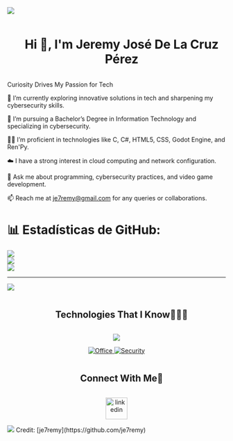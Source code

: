 <!--horizontal divider(gradiant)-->
<img src="https://user-images.githubusercontent.com/73097560/115834477-dbab4500-a447-11eb-908a-139a6edaec5c.gif">

<!--h1 without bottom border-->
<div id="user-content-toc">
  <ul align="center">
    <summary><h1 style="display: inline-block">Hi 👋, I'm Jeremy José De La Cruz Pérez</h1></summary>
  </ul>
</div>

Curiosity Drives My Passion for Tech

🔭 I’m currently exploring innovative solutions in tech and sharpening my cybersecurity skills. 

🌱 I’m pursuing a Bachelor’s Degree in Information Technology and specializing in cybersecurity.  

👨‍💻 I’m proficient in technologies like C, C#, HTML5, CSS, Godot Engine, and Ren'Py.   

☁️ I have a strong interest in cloud computing and network configuration.    

💬 Ask me about programming, cybersecurity practices, and video game development. 

📫 Reach me at je7remy@gmail.com for any queries or collaborations.     




 
# 📊 Estadísticas de GitHub:
![](https://github-readme-stats.vercel.app/api?username=je7remy&theme=tokyonight&hide_border=false&include_all_commits=true&count_private=true)<br/>
![](https://github-readme-streak-stats.herokuapp.com/?user=je7remy&theme=tokyonight&hide_border=false)<br/>
![](https://github-readme-stats.vercel.app/api/top-langs/?username=je7remy&theme=tokyonight&hide_border=false&include_all_commits=false&count_private=false&layout=compact)

---
[![](https://visitcount.itsvg.in/api?id=je7remy&icon=0&color=0)](https://visitcount.itsvg.in)

<!--h1 without bottom border-->
<div id="user-content-toc">
  <ul align="center">
    <summary><h2 style="display: inline-block">Technologies That I Know👨🏻‍💻</h2></summary>
  </ul>
</div>
<!-- Tech Stack Icons -->
<p align="center">
  <a href="https://skillicons.dev">
    <img src="https://skillicons.dev/icons?i=html,css,js,docker,linux,git,github,py,vscode,c,cs,bootstrap,godot,bash,blender,kali,photoshop,php,networking,renpy&perline=10" />
   
  </a>
</p>

<!-- Custom Icons for Office and Security -->
<p align="center">
  <a href="https://www.microsoft.com/microsoft-365">
    <img src="https://img.shields.io/badge/Office-D83B01?style=for-the-badge&logo=microsoft-office&logoColor=white" alt="Office" />
  </a>
  <a href="https://www.hackthebox.com">
    <img src="https://img.shields.io/badge/Security-8A2BE2?style=for-the-badge&logo=hackthebox&logoColor=white" alt="Security" />
  </a>
</p>


<!-- Connect with me -->
<!--h2 without bottom border-->
<div id="user-content-toc">
  <ul align="center">
    <summary><h2 style="display: inline-block">Connect With Me🤝</h2></summary>
  </ul>
</div>

<!--icons and links-->
<p align="center">
<a href="https://www.linkedin.com/in/jeremy-de-la-cruz-0a49b9237/" target="blank"><img align="center" src="https://user-images.githubusercontent.com/88904952/234979284-68c11d7f-1acc-4f0c-ac78-044e1037d7b0.png" alt="linkedin" height="50" width="50" /></a>

  
</p>

<!--horizontal divider(gradiant)-->
<img src="https://user-images.githubusercontent.com/73097560/115834477-dbab4500-a447-11eb-908a-139a6edaec5c.gif">
Credit: [je7remy](https://github.com/je7remy)

